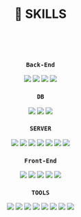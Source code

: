 
<div align=center><h1>🌱 SKILLS</h1></div>
<br><br><br>


<div align=center>

 ### **`Back-End`**
<img src="https://img.shields.io/badge/java-007396?style=for-the-badge&logo=java&logoColor=white">
<img src="https://img.shields.io/badge/SpringBoot-6DB33F?style=for-the-badge&logo=SpringBoot&logoColor=black"> 
 <img src="https://img.shields.io/badge/JSP-09A3D5?style=for-the-badge&logo=JSP&logoColor=white">
 <img src="https://img.shields.io/badge/JST-009287?style=for-the-badge&logo=JST&logoColor=white">
 <br>



  ### **`DB`**
 <img src="https://img.shields.io/badge/MySQL-4479A1?style=for-the-badge&logo=MySQL&logoColor=white">
 <img src="https://img.shields.io/badge/MyBatis-4169E1?style=for-the-badge&logo=MyBatis&logoColor=white">
 <img src="https://img.shields.io/badge/JPA-F0047F?style=for-the-badge&logo=JPA&logoColor=white">
 <br>
 


### **`SERVER`**
<img src="https://img.shields.io/badge/Apache Tomcat-F8DC75?style=for-the-badge&logo=Apache Tomcat&logoColor=black">
 <img src="https://img.shields.io/badge/Amazon AWS-232F3E?style=for-the-badge&logo=Amazon AWS&logoColor=white">
<img src="https://img.shields.io/badge/Linux-FCC624?style=for-the-badge&logo=Linux&logoColor=black">
<img src="https://img.shields.io/badge/amazons3-569A31?style=for-the-badge&logo=Linux&logoColor=black">
<img src="https://img.shields.io/badge/amazonec2-FF9900?style=for-the-badge&logo=Linux&logoColor=black">
<img src="https://img.shields.io/badge/amazonrds-527FFF?style=for-the-badge&logo=Linux&logoColor=black">
<img src="https://img.shields.io/badge/githubactions-2088FF?style=for-the-badge&logo=Linux&logoColor=black">
<br>




### **`Front-End`**
<img src="https://img.shields.io/badge/jQuery-0769AD?style=for-the-badge&logo=jQuery&logoColor=white">
<img src="https://img.shields.io/badge/JavaScript-F7DF1E?style=for-the-badge&logo=JavaScript&logoColor=black">
<img src="https://img.shields.io/badge/HTML5-E34F26?style=for-the-badge&logo=HTML5&logoColor=white">
<img src="https://img.shields.io/badge/CSS3-1572B6?style=for-the-badge&logo=CSS3&logoColor=white">
<img src="https://img.shields.io/badge/Bootstrap-7952B3?style=for-the-badge&logo=Bootstrap&logoColor=white">
 <br>




### **`TOOLS`**
<img src="https://img.shields.io/badge/Eclipse IDE-2C2255?style=for-the-badge&logo=Eclipse IDE&logoColor=black">
<img src="https://img.shields.io/badge/SpringToolSuit4-6DB33F?style=for-the-badge&logo=SpringToolSuit4&logoColor=black">
<img src="https://img.shields.io/badge/SourceTree-0052CC?style=for-the-badge&logo=SourceTree&logoColor=black">
<img src="https://img.shields.io/badge/Visual Studio Code-007ACC?style=for-the-badge&logo=Visual Studio Code&logoColor=black">
<img src="https://img.shields.io/badge/GitHub-181717?style=for-the-badge&logo=GitHub&logoColor=white">
<img src="https://img.shields.io/badge/intellijidea-000000?style=for-the-badge&logo=GitHub&logoColor=white">
<img src="https://img.shields.io/badge/jira-0052CC?style=for-the-badge&logo=GitHub&logoColor=white">
<img src="https://img.shields.io/badge/slack-4A154B?style=for-the-badge&logo=slack&logoColor=white">



</div>
<br><br><br><br><br><br><br><br><br>
